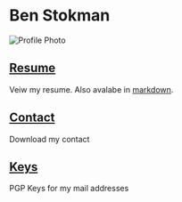 # Ben Stokman
![Profile Photo](https://benstokman.me/profile-picture.jpeg)

## [Resume](https://benstokman.me/resume.pdf)

Veiw my resume. Also avalabe in [markdown](https://benstokman.me/resume).

## [Contact](https://benstokman.me/contact.vcf)

Download my contact

## [Keys](https://benstokman.me/keys)

PGP Keys for my mail addresses

